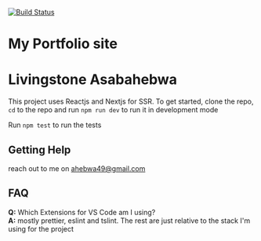 [![Build Status](https://travis-ci.com/ahebwa49/asaba.svg?branch=master)](https://travis-ci.com/ahebwa49/asaba)

# My Portfolio site


# Livingstone Asabahebwa

This project uses Reactjs and Nextjs for SSR. To get started, clone the repo, `cd` to the repo and run `npm run dev` to run it in development mode

Run `npm test` to run the tests


## Getting Help

reach out to me on ahebwa49@gmail.com

## FAQ

**Q:** Which Extensions for VS Code am I using?  
**A:** mostly prettier, eslint and tslint. The rest are just relative to the stack I'm using for the project
